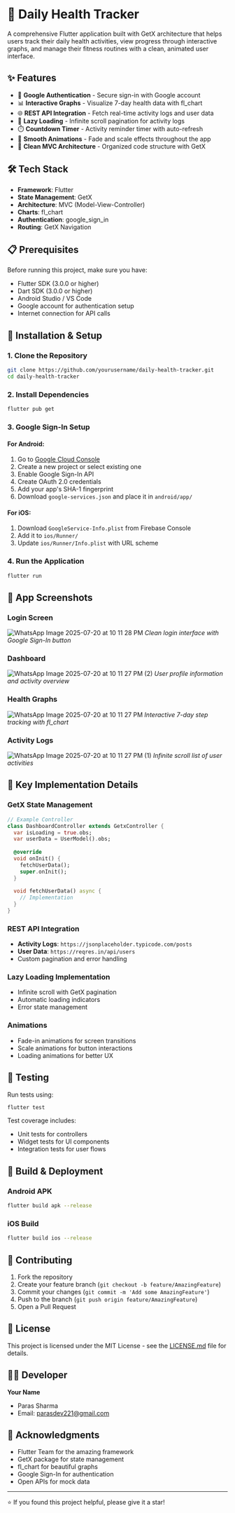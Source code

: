 # 📱 Daily Health Tracker

A comprehensive Flutter application built with GetX architecture that helps users track their daily health activities, view progress through interactive graphs, and manage their fitness routines with a clean, animated user interface.

## ✨ Features

- 🔐 **Google Authentication** - Secure sign-in with Google account
- 📊 **Interactive Graphs** - Visualize 7-day health data with fl_chart
- 🌐 **REST API Integration** - Fetch real-time activity logs and user data
- 📜 **Lazy Loading** - Infinite scroll pagination for activity logs
- ⏱️ **Countdown Timer** - Activity reminder timer with auto-refresh
- 🎨 **Smooth Animations** - Fade and scale effects throughout the app
- 📱 **Clean MVC Architecture** - Organized code structure with GetX

## 🛠️ Tech Stack

- **Framework**: Flutter
- **State Management**: GetX
- **Architecture**: MVC (Model-View-Controller)
- **Charts**: fl_chart
- **Authentication**: google_sign_in
- **Routing**: GetX Navigation

## 📋 Prerequisites

Before running this project, make sure you have:

- Flutter SDK (3.0.0 or higher)
- Dart SDK (3.0.0 or higher)
- Android Studio / VS Code
- Google account for authentication setup
- Internet connection for API calls

## 🚀 Installation & Setup

### 1. Clone the Repository
```bash
git clone https://github.com/yourusername/daily-health-tracker.git
cd daily-health-tracker
```

### 2. Install Dependencies
```bash
flutter pub get
```

### 3. Google Sign-In Setup

#### For Android:
1. Go to [Google Cloud Console](https://console.cloud.google.com/)
2. Create a new project or select existing one
3. Enable Google Sign-In API
4. Create OAuth 2.0 credentials
5. Add your app's SHA-1 fingerprint
6. Download `google-services.json` and place it in `android/app/`

#### For iOS:
1. Download `GoogleService-Info.plist` from Firebase Console
2. Add it to `ios/Runner/`
3. Update `ios/Runner/Info.plist` with URL scheme

### 4. Run the Application
```bash
flutter run
```

## 📱 App Screenshots

### Login Screen
![WhatsApp Image 2025-07-20 at 10 11 28 PM](https://github.com/user-attachments/assets/15e5e7f4-08d8-4734-b10c-e1a8eb4a3091)
*Clean login interface with Google Sign-In button*

### Dashboard
![WhatsApp Image 2025-07-20 at 10 11 27 PM (2)](https://github.com/user-attachments/assets/0e02e73c-e610-4ac7-a5d5-e231bdfdbbfa)
*User profile information and activity overview*

### Health Graphs
![WhatsApp Image 2025-07-20 at 10 11 27 PM](https://github.com/user-attachments/assets/52b9f849-7241-4169-a7ae-f83a4b0bfc5e)
*Interactive 7-day step tracking with fl_chart*

### Activity Logs
![WhatsApp Image 2025-07-20 at 10 11 27 PM (1)](https://github.com/user-attachments/assets/88f423bb-9625-4f45-9545-3322ef735ce2)
*Infinite scroll list of user activities*

## 🎯 Key Implementation Details

### GetX State Management
```dart
// Example Controller
class DashboardController extends GetxController {
  var isLoading = true.obs;
  var userData = UserModel().obs;
  
  @override
  void onInit() {
    fetchUserData();
    super.onInit();
  }
  
  void fetchUserData() async {
    // Implementation
  }
}
```

### REST API Integration
- **Activity Logs**: `https://jsonplaceholder.typicode.com/posts`
- **User Data**: `https://reqres.in/api/users`
- Custom pagination and error handling

### Lazy Loading Implementation
- Infinite scroll with GetX pagination
- Automatic loading indicators
- Error state management

### Animations
- Fade-in animations for screen transitions
- Scale animations for button interactions
- Loading animations for better UX

## 🧪 Testing

Run tests using:
```bash
flutter test
```

Test coverage includes:
- Unit tests for controllers
- Widget tests for UI components
- Integration tests for user flows

## 🚀 Build & Deployment

### Android APK
```bash
flutter build apk --release
```

### iOS Build
```bash
flutter build ios --release
```

## 🤝 Contributing

1. Fork the repository
2. Create your feature branch (`git checkout -b feature/AmazingFeature`)
3. Commit your changes (`git commit -m 'Add some AmazingFeature'`)
4. Push to the branch (`git push origin feature/AmazingFeature`)
5. Open a Pull Request

## 📄 License

This project is licensed under the MIT License - see the [LICENSE.md](LICENSE.md) file for details.

## 👨‍💻 Developer

**Your Name**
- Paras Sharma
- Email: parasdev221@gmail.com

## 🙏 Acknowledgments

- Flutter Team for the amazing framework
- GetX package for state management
- fl_chart for beautiful graphs
- Google Sign-In for authentication
- Open APIs for mock data

---

⭐ If you found this project helpful, please give it a star!
